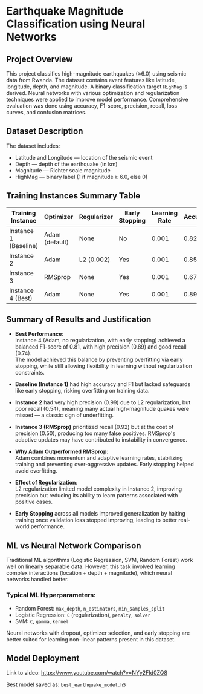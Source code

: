 # Earthquake Magnitude Classification using Neural Networks

## Project Overview

This project classifies high-magnitude earthquakes (≥6.0) using seismic data from Rwanda. The dataset contains event features like latitude, longitude, depth, and magnitude. A binary classification target `HighMag` is derived. Neural networks with various optimization and regularization techniques were applied to improve model performance. Comprehensive evaluation was done using accuracy, F1-score, precision, recall, loss curves, and confusion matrices.

## Dataset Description

The dataset includes:
- Latitude and Longitude — location of the seismic event  
- Depth — depth of the earthquake (in km)  
- Magnitude — Richter scale magnitude  
- HighMag — binary label (1 if magnitude ≥ 6.0, else 0)

## Training Instances Summary Table

| Training Instance     | Optimizer | Regularizer | Early Stopping | Learning Rate | Accuracy | F1 Score | Recall | Precision | Loss (Val) |
|-----------------------|-----------|-------------|----------------|----------------|----------|----------|--------|-----------|------------|
| Instance 1 (Baseline) | Adam (default) | None        | No             | 0.001          | 0.8212   | 0.6262   | 0.4610 | 0.9759    | ~0.25      |
| Instance 2            | Adam     | L2 (0.002)  | Yes            | 0.001          | 0.85     | 0.7006   | 0.54   | 0.99      | ~0.41      |
| Instance 3            | RMSprop  | None        | Yes            | 0.001          | 0.67     | 0.6456   | 0.92   | 0.50      | ~0.55      |
| Instance 4 (Best)     | Adam     | None        | Yes            | 0.001          | 0.89     | 0.8090   | 0.74   | 0.89      | ~0.30      |

## Summary of Results and Justification

- **Best Performance**:  
  Instance 4 (Adam, no regularization, with early stopping) achieved a balanced F1-score of 0.81, with high precision (0.89) and good recall (0.74).  
  The model achieved this balance by preventing overfitting via early stopping, while still allowing flexibility in learning without regularization constraints.

- **Baseline (Instance 1)** had high accuracy and F1 but lacked safeguards like early stopping, risking overfitting on training data.

- **Instance 2** had very high precision (0.99) due to L2 regularization, but poor recall (0.54), meaning many actual high-magnitude quakes were missed — a classic sign of underfitting.

- **Instance 3 (RMSprop)** prioritized recall (0.92) but at the cost of precision (0.50), producing too many false positives. RMSprop's adaptive updates may have contributed to instability in convergence.

- **Why Adam Outperformed RMSprop**:  
  Adam combines momentum and adaptive learning rates, stabilizing training and preventing over-aggressive updates. Early stopping helped avoid overfitting.

- **Effect of Regularization**:  
  L2 regularization limited model complexity in Instance 2, improving precision but reducing its ability to learn patterns associated with positive cases.

- **Early Stopping** across all models improved generalization by halting training once validation loss stopped improving, leading to better real-world performance.

## ML vs Neural Network Comparison

Traditional ML algorithms (Logistic Regression, SVM, Random Forest) work well on linearly separable data. However, this task involved learning complex interactions (location + depth + magnitude), which neural networks handled better.

### Typical ML Hyperparameters:
- Random Forest: `max_depth`, `n_estimators`, `min_samples_split`
- Logistic Regression: `C` (regularization), `penalty`, `solver`
- SVM: `C`, `gamma`, `kernel`

Neural networks with dropout, optimizer selection, and early stopping are better suited for learning non-linear patterns present in this dataset.

## Model Deployment

Link to video: https://www.youtube.com/watch?v=NYy2FId0ZQ8

Best model saved as: `best_earthquake_model.h5`  
